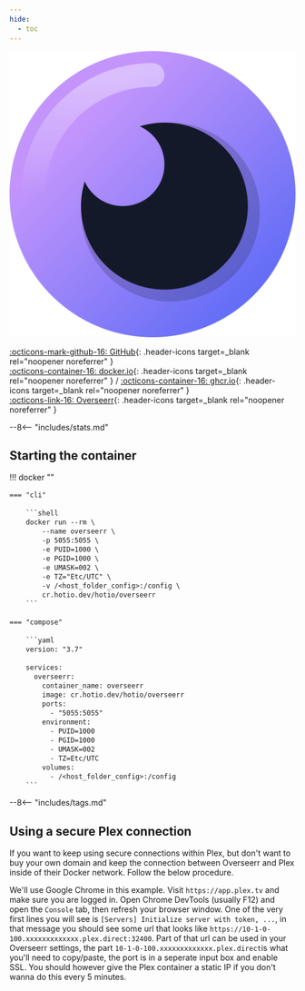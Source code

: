 ```yaml
---
hide:
  - toc
---
```


<div class="image-logo"><img src="/img/image-logos/overseerr.svg" alt="logo"></div>

[:octicons-mark-github-16: GitHub](https://github.com/hotio/overseerr){: .header-icons target=_blank rel="noopener noreferrer" }  
[:octicons-container-16: docker.io](https://hub.docker.com/r/hotio/overseerr){: .header-icons target=_blank rel="noopener noreferrer" }
 / [:octicons-container-16: ghcr.io](https://github.com/orgs/hotio/packages/container/package/overseerr){: .header-icons target=_blank rel="noopener noreferrer" }  
[:octicons-link-16: Overseerr](https://github.com/sct/overseerr){: .header-icons target=_blank rel="noopener noreferrer" }  

--8<-- "includes/stats.md"

## Starting the container

!!! docker ""

    === "cli"

        ```shell
        docker run --rm \
            --name overseerr \
            -p 5055:5055 \
            -e PUID=1000 \
            -e PGID=1000 \
            -e UMASK=002 \
            -e TZ="Etc/UTC" \
            -v /<host_folder_config>:/config \
            cr.hotio.dev/hotio/overseerr
        ```

    === "compose"

        ```yaml
        version: "3.7"

        services:
          overseerr:
            container_name: overseerr
            image: cr.hotio.dev/hotio/overseerr
            ports:
              - "5055:5055"
            environment:
              - PUID=1000
              - PGID=1000
              - UMASK=002
              - TZ=Etc/UTC
            volumes:
              - /<host_folder_config>:/config
        ```

--8<-- "includes/tags.md"

## Using a secure Plex connection

If you want to keep using secure connections within Plex, but don't want to buy your own domain and keep the connection between Overseerr and Plex inside of their Docker network. Follow the below procedure.

We'll use Google Chrome in this example. Visit `https://app.plex.tv` and make sure you are logged in. Open Chrome DevTools (usually F12) and open the `Console` tab, then refresh your browser window. One of the very first lines you will see is `[Servers] Initialize server with token, ...`, in that message you should see some url that looks like `https://10-1-0-100.xxxxxxxxxxxxx.plex.direct:32400`. Part of that url can be used in your Overseerr settings, the part `10-1-0-100.xxxxxxxxxxxxx.plex.direct`is what you'll need to copy/paste, the port is in a seperate input box and enable SSL. You should however give the Plex container a static IP if you don't wanna do this every 5 minutes.
